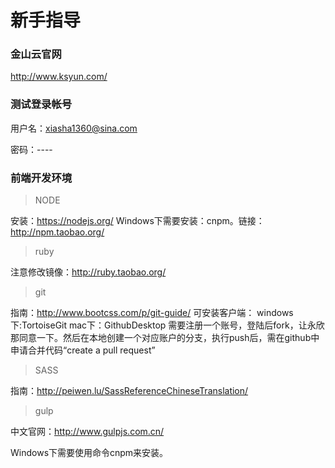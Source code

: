 # 新手指导

### 金山云官网

http://www.ksyun.com/

### 测试登录帐号

用户名：xiasha1360@sina.com

密码：----


### 前端开发环境

> NODE

安装：https://nodejs.org/
Windows下需要安装：cnpm。链接：http://npm.taobao.org/

> ruby

注意修改镜像：http://ruby.taobao.org/

> git

指南：http://www.bootcss.com/p/git-guide/
可安装客户端：
windows下:TortoiseGit
mac下：GithubDesktop
需要注册一个账号，登陆后fork，让永欣那同意一下。然后在本地创建一个对应账户的分支，执行push后，需在github中申请合并代码“create a pull request”

> SASS

指南：http://peiwen.lu/SassReferenceChineseTranslation/

> gulp

中文官网：http://www.gulpjs.com.cn/

Windows下需要使用命令cnpm来安装。






